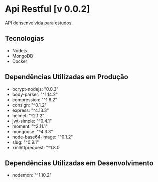 # Api Restful [v 0.0.2] #
API densenvolvida para estudos.


## Tecnologias ##
* Nodejs
* MongoDB
* Docker

## Dependências Utilizadas em Produção ##

* bcrypt-nodejs: "0.0.3"
* body-parser: "^1.14.2"
* compression: "^1.6.2"
* consign: "^0.1.2"
* express: "^4.13.3"
* helmet: "^2.1.2"
* jwt-simple: "^0.4.1"
* moment: "^2.11.1"
* mongoose: "^4.3.3"
* node-base64-image: "^0.1.2"
* slug: "^0.9.1"
* xmlhttprequest: "^1.8.0

## Dependências Utilizadas em Desenvolvimento ##

* nodemon: "^1.10.2"
